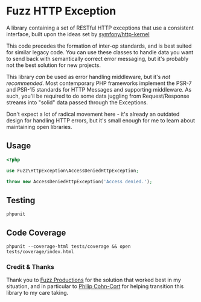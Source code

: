 Fuzz HTTP Exception
===================

A library containing a set of RESTful HTTP exceptions that use a consistent interface, built upon the ideas set by [symfony/http-kernel](https://github.com/symfony/http-kernel)

This code precedes the formation of inter-op standards, and is best suited for similar legacy code. You can use
these classes to handle data you want to send back with semantically correct error messaging, but it's probably not
the best solution for new projects.

This library _can_ be used as error handling middleware, but it's _not recommended_. Most contemporary PHP
frameworks implement the PSR-7 and PSR-15 standards for HTTP Messages and supporting middleware. As such, you'll be
required to do some data juggling from Request/Response streams into "solid" data passed through the Exceptions.

Don't expect a lot of radical movement here - it's already an outdated design for handling HTTP errors, but it's small
enough for me to learn about maintaining open libraries.

## Usage
```php
<?php

use Fuzz\HttpException\AccessDeniedHttpException;

throw new AccessDeniedHttpException('Access denied.');
```

## Testing
`phpunit`

## Code Coverage
`phpunit --coverage-html tests/coverage && open tests/coverage/index.html`

### Credit & Thanks

Thank you to [Fuzz Productions](https://github.com/fuzz-productions/php-http-exception) for the solution that worked
best in my situation, and in particular to [Philip Cohn-Cort](https://github.com/Cliabhach) for helping transition this
library to my care taking.
